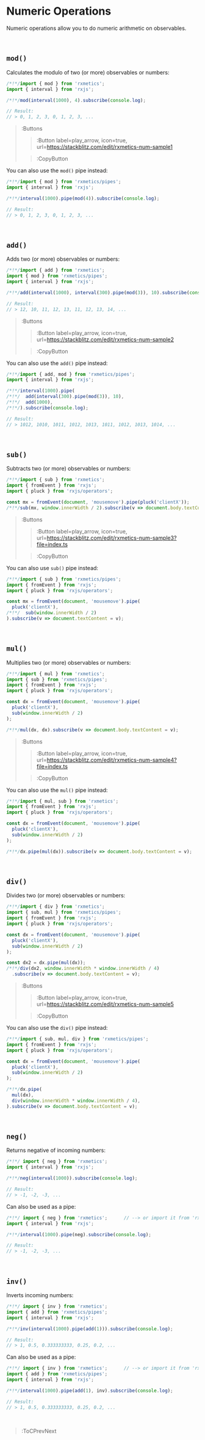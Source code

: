 # Numeric Operations

Numeric operations allow you to do numeric arithmetic on observables.

<br>

## `mod()`

Calculates the modulo of two (or more) observables or numbers:

```ts
/*!*/import { mod } from 'rxmetics';
import { interval } from 'rxjs';

/*!*/mod(interval(1000), 4).subscribe(console.log);

// Result:
// > 0, 1, 2, 3, 0, 1, 2, 3, ...
```
> :Buttons
>
> > :Button label=play_arrow, icon=true, url=https://stackblitz.com/edit/rxmetics-num-sample1
>
> > :CopyButton

You can also use the `mod()` pipe instead:

```ts
/*!*/import { mod } from 'rxmetics/pipes';
import { interval } from 'rxjs';

/*!*/interval(1000).pipe(mod(4)).subscribe(console.log);

// Result:
// > 0, 1, 2, 3, 0, 1, 2, 3, ...
```

<br>

## `add()`

Adds two (or more) observables or numbers:

```ts
/*!*/import { add } from 'rxmetics';
import { mod } from 'rxmetics/pipes';
import { interval } from 'rxjs';

/*!*/add(interval(1000), interval(300).pipe(mod(3)), 10).subscribe(console.log);

// Result:
// > 12, 10, 11, 12, 13, 11, 12, 13, 14, ...
```

> :Buttons
>
> > :Button label=play_arrow, icon=true, url=https://stackblitz.com/edit/rxmetics-num-sample2
>
> > :CopyButton

You can also use the `add()` pipe instead:

```ts
/*!*/import { add, mod } from 'rxmetics/pipes';
import { interval } from 'rxjs';

/*!*/interval(1000).pipe(
/*!*/  add(interval(300).pipe(mod(3)), 10),
/*!*/  add(1000),
/*!*/).subscribe(console.log);

// Result:
// > 1012, 1010, 1011, 1012, 1013, 1011, 1012, 1013, 1014, ...
```

<br>

## `sub()`

Subtracts two (or more) observables or numbers:

```ts
/*!*/import { sub } from 'rxmetics';
import { fromEvent } from 'rxjs';
import { pluck } from 'rxjs/operators';

const mx = fromEvent(document, 'mousemove').pipe(pluck('clientX'));
/*!*/sub(mx, window.innerWidth / 2).subscribe(v => document.body.textContent = v);
```

> :Buttons
>
> > :Button label=play_arrow, icon=true, url=https://stackblitz.com/edit/rxmetics-num-sample3?file=index.ts
>
> > :CopyButton

You can also use `sub()` pipe instead:

```ts
/*!*/import { sub } from 'rxmetics/pipes';
import { fromEvent } from 'rxjs';
import { pluck } from 'rxjs/operators';

const mx = fromEvent(document, 'mousemove').pipe(
  pluck('clientX'),
/*!*/  sub(window.innerWidth / 2)
).subscribe(v => document.textContent = v);
```

<br>

## `mul()`

Multiplies two (or more) observables or numbers:

```ts
/*!*/import { mul } from 'rxmetics';
import { sub } from 'rxmetics/pipes';
import { fromEvent } from 'rxjs';
import { pluck } from 'rxjs/operators';

const dx = fromEvent(document, 'mousemove').pipe(
  pluck('clientX'),
  sub(window.innerWidth / 2)
);

/*!*/mul(dx, dx).subscribe(v => document.body.textContent = v);
```
> :Buttons
>
> > :Button label=play_arrow, icon=true, url=https://stackblitz.com/edit/rxmetics-num-sample4?file=index.ts
>
> > :CopyButton

You can also use the `mul()` pipe instead:

```ts
/*!*/import { mul, sub } from 'rxmetics';
import { fromEvent } from 'rxjs';
import { pluck } from 'rxjs/operators';

const dx = fromEvent(document, 'mousemove').pipe(
  pluck('clientX'),
  sub(window.innerWidth / 2)
);

/*!*/dx.pipe(mul(dx)).subscribe(v => document.body.textContent = v);
```

<br>

## `div()`

Divides two (or more) observables or numbers:

```ts
/*!*/import { div } from 'rxmetics';
import { sub, mul } from 'rxmetics/pipes';
import { fromEvent } from 'rxjs';
import { pluck } from 'rxjs/operators';

const dx = fromEvent(document, 'mousemove').pipe(
  pluck('clientX'),
  sub(window.innerWidth / 2)
);

const dx2 = dx.pipe(mul(dx));
/*!*/div(dx2, window.innerWidth * window.innerWidth / 4)
  .subscribe(v => document.body.textContent = v);
```
> :Buttons
>
> > :Button label=play_arrow, icon=true, url=https://stackblitz.com/edit/rxmetics-num-sample5
>
> > :CopyButton

You can also use the `div()` pipe instead:

```ts
/*!*/import { sub, mul, div } from 'rxmetics/pipes';
import { fromEvent } from 'rxjs';
import { pluck } from 'rxjs/operators';

const dx = fromEvent(document, 'mousemove').pipe(
  pluck('clientX'),
  sub(window.innerWidth / 2)
);

/*!*/dx.pipe(
  mul(dx),
  div(window.innerWidth * window.innerWidth / 4),
).subscribe(v => document.body.textContent = v);
```

<br>

## `neg()`

Returns negative of incoming numbers:

```ts
/*!*/ import { neg } from 'rxmetics';
import { interval } from 'rxjs';

/*!*/neg(interval(1000)).subscribe(console.log);

// Result:
// > -1, -2, -3, ...
```

Can also be used as a pipe:

```ts
/*!*/ import { neg } from 'rxmetics';      // --> or import it from 'rxmetics/pipes', doesn't matter.
import { interval } from 'rxjs';

/*!*/interval(1000).pipe(neg).subscribe(console.log);

// Result:
// > -1, -2, -3, ...
```

<br>

## `inv()`

Inverts incoming numbers:

```ts
/*!*/ import { inv } from 'rxmetics';
import { add } from 'rxmetics/pipes';
import { interval } from 'rxjs';

/*!*/inv(interval(1000).pipe(add(1))).subscribe(console.log);

// Result:
// > 1, 0.5, 0.333333333, 0.25, 0.2, ...
```

Can also be used as a pipe:

```ts
/*!*/ import { inv } from 'rxmetics';      // --> or import it from 'rxmetics/pipes', doesn't matter.
import { add } from 'rxmetics/pipes';
import { interval } from 'rxjs';

/*!*/interval(1000).pipe(add(1), inv).subscribe(console.log);

// Result:
// > 1, 0.5, 0.333333333, 0.25, 0.2, ...
```

<br>

> :ToCPrevNext